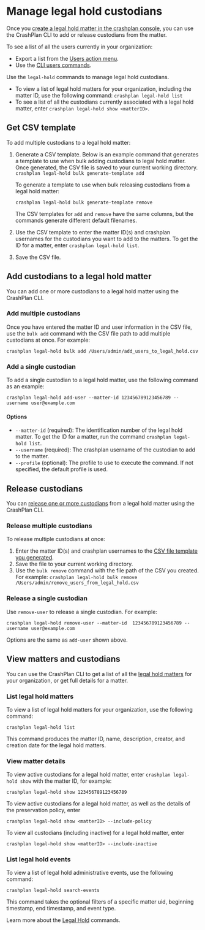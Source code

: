 # Manage legal hold custodians

Once you [create a legal hold matter in the crashplan console](https://support.crashplan.com/hc/en-us/articles/8603769878157-Create-a-legal-hold-matter), you can use the CrashPlan CLI to add or release custodians from the matter.

To see a list of all the users currently in your organization:
- Export a list from the [Users action menu](https://support.crashplan.com/hc/en-us/articles/9218711102989--Users-reference#01GD3GQS4DA14X4JGVV0SPC7YA).
- Use the [CLI users commands](./users.md).

Use the `legal-hold` commands to manage legal hold custodians.
 - To view a list of legal hold matters for your organization, including the matter ID, use the following command:
   `crashplan legal-hold list`
 - To see a list of all the custodians currently associated with a legal hold matter, enter `crashplan legal-hold show <matterID>`.


## Get CSV template

To add multiple custodians to a legal hold matter:

1. Generate a CSV template. Below is an example command that generates a template to use when bulk adding custodians to legal hold matter. Once generated, the CSV file is saved to your current working directory.
    `crashplan legal-hold bulk generate-template add`

    To generate a template to use when bulk releasing custodians from a legal hold matter:

    `crashplan legal-hold bulk generate-template remove`

    The CSV templates for `add` and `remove` have the same columns, but the commands generate different default filenames.

2. Use the CSV template to enter the matter ID(s) and crashplan usernames for the custodians you want to add to the matters.
To get the ID for a matter, enter `crashplan legal-hold list`.
3. Save the CSV file.

## Add custodians to a legal hold matter

You can add one or more custodians to a legal hold matter using the CrashPlan CLI.

### Add multiple custodians
Once you have entered the matter ID and user information in the CSV file, use the `bulk add` command with the CSV file path to add multiple custodians at once. For example:

`crashplan legal-hold bulk add /Users/admin/add_users_to_legal_hold.csv`

### Add a single custodian

To add a single custodian to a legal hold matter, use the following command as an example:

`crashplan legal-hold add-user --matter-id 123456789123456789 --username user@example.com`

#### Options

 - `--matter-id` (required):   The identification number of the legal hold matter. To get the ID for a matter, run the command `crashplan legal-hold list`.
 - `--username` (required):    The crashplan username of the custodian to add to the matter.
 - `--profile` (optional):     The profile to use to execute the command. If not specified, the default profile is used.

## Release custodians
You can [release one or more custodians](https://support.crashplan.com/hc/en-us/articles/8603769878157-Create-a-legal-hold-matter#Release-or-reactivate-custodians) from a legal hold matter using the CrashPlan CLI.

### Release multiple custodians

To release multiple custodians at once:

1. Enter the matter ID(s) and crashplan usernames to the [CSV file template you generated](#get-csv-template).
2. Save the file to your current working directory.
3. Use the `bulk remove` command with the file path of the CSV you created. For example:
    `crashplan legal-hold bulk remove /Users/admin/remove_users_from_legal_hold.csv`

### Release a single custodian

Use `remove-user` to release a single custodian. For example:

`crashplan legal-hold remove-user --matter-id  123456789123456789 --username user@example.com`

Options are the same as `add-user` shown above.

## View matters and custodians

You can use the CrashPlan CLI to get a list of all the [legal hold matters](https://support.crashplan.com/hc/en-us/articles/9225467244045--Legal-Hold-reference#All-matters) for your organization, or get full details for a matter.

### List legal hold matters

To view a list of legal hold matters for your organization, use the following command:

`crashplan legal-hold list`

This command produces the matter ID, name, description, creator, and creation date for the legal hold matters.

### View matter details

To view active custodians for a legal hold matter, enter `crashplan legal-hold show` with the matter ID, for example:

`crashplan legal-hold show 123456789123456789`

To view active custodians for a legal hold matter, as well as the details of the preservation policy, enter

`crashplan legal-hold show <matterID> --include-policy`

To view all custodians (including inactive) for a legal hold matter, enter

`crashplan legal-hold show <matterID> --include-inactive`

### List legal hold events

To view a list of legal hold administrative events, use the following command:

`crashplan legal-hold search-events`

This command takes the optional filters of a specific matter uid, beginning timestamp, end timestamp, and event type.

Learn more about the [Legal Hold](../commands/legalhold.md) commands.
